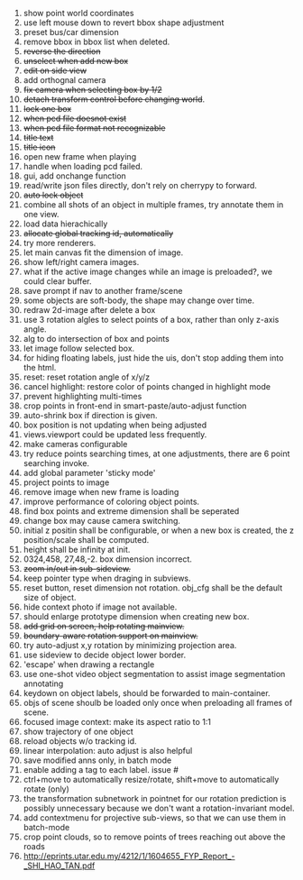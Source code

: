 1. show point world coordinates
1. use left mouse down to revert bbox shape adjustment
1. preset bus/car dimension
1. remove bbox in bbox list when deleted.
2. ~~reverse the direction~~
3. ~~unselect when add new box~~
4. ~~edit on side view~~
5. add orthognal camera
6. ~~fix camera when selecting box by 1/2~~
7. ~~detach transform control before changing world~~.
8. ~~lock one box~~
9. ~~when pcd file doesnot exist~~
10. ~~when pcd file format not recognizable~~
11. ~~title text~~
12. ~~title icon~~
13.  open new frame when playing
14.  handle when loading pcd failed.
15.  gui, add onchange function
16.  read/write json files directly, don't rely on cherrypy to forward.
17.  ~~auto lock object~~
18.  combine all shots of an object in multiple frames, try annotate them in one view.
19.  load data hierachically
20.  ~~allocate global tracking id, automatically~~
21.  try more renderers.
22.  let main canvas fit the dimension of image.
23.  show left/right camera images.
24.  what if the active image changes while an image is preloaded?, we could clear buffer.
25.  save prompt if nav to another frame/scene
26.  some objects are soft-body, the shape may change over time.
27.  redraw 2d-image after delete a box
28.  use 3 rotation algles to select points of a box, rather than only z-axis angle.
29.  alg to do intersection of box and points
30.  let image follow selected box.
31.  for hiding floating labels, just hide the uis, don't stop adding them into the html.
32.  reset: reset rotation angle of x/y/z
33.  cancel highlight: restore color of points changed in highlight mode
34.  prevent highlighting multi-times
35.  crop points in front-end in smart-paste/auto-adjust function
36.  auto-shrink box if direction is given.
37.  box position is not updating when being adjusted
38.  views.viewport could be updated less frequently.
39.  make cameras configurable
40.  try reduce points searching times, at one adjustments, there are 6 point searching invoke.
41.  add global parameter 'sticky mode'
42.  project points to image
43.  remove image when new frame is loading
44.  improve performance of coloring object points.
45.  find box points and extreme dimension shall be seperated
46.  change box may cause camera switching.
47.  initial z positin shall be configurable, or when a new box is created, the z position/scale shall be computed. 
48.  height shall be infinity at init.
49.  0324,458, 27,48,-2. box dimension incorrect.
50.  ~~zoom in/out in sub-sideview.~~
51.  keep pointer type when draging in subviews.
52.  reset button, reset dimension not rotation. obj_cfg shall be the default size of object.
53.  hide context photo if image not available.
54.  should enlarge prototype dimension when creating new box.
55.  ~~add grid on screen, help rotating mainview.~~
56.  ~~boundary-aware rotation support on mainview.~~
57.  try auto-adjust x,y rotation by minimizing projection area.
58.  use sideview to decide object lower border.
59.  'escape' when drawing a rectangle
60.  use one-shot video object segmentation to assist image segmentation annotating
61.  keydown on object labels, should be forwarded to main-container.
62.  objs of scene shoulb be loaded only once when preloading all frames of scene.
63.  focused image context: make its aspect ratio  to 1:1
64.  show trajectory of one object
65.  reload objects w/o tracking id.
66.  linear interpolation: auto adjust is also helpful
67.  save modified anns only, in batch mode
68.  enable adding a tag to each label. issue #
69.  ctrl+move to automatically resize/rotate, shift+move to automatically rotate (only)
70.  the transformation subnetwork in pointnet for our rotation prediction is possibly unnecessary because we don't want a rotation-invariant model.
71.  add contextmenu for projective sub-views, so that we can use them in batch-mode
72.  crop point clouds, so to remove points of trees reaching out above the roads
73.  http://eprints.utar.edu.my/4212/1/1604655_FYP_Report_-_SHI_HAO_TAN.pdf